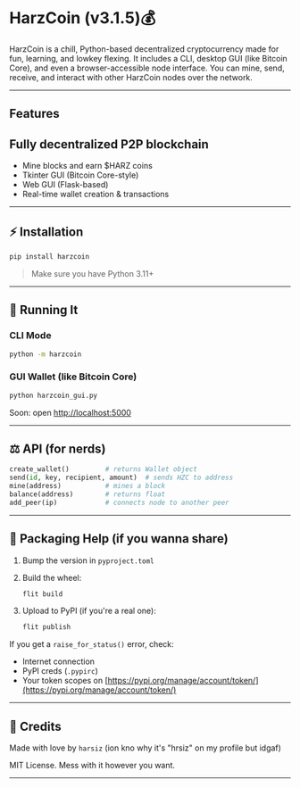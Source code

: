 # HarzCoin (v3.1.5)💰

HarzCoin is a chill, Python-based decentralized cryptocurrency made for fun, learning, and lowkey flexing. It includes a CLI, desktop GUI (like Bitcoin Core), and even a browser-accessible node interface. You can mine, send, receive, and interact with other HarzCoin nodes over the network.

---

## Features

## Fully decentralized P2P blockchain

* Mine blocks and earn $HARZ coins
* Tkinter GUI (Bitcoin Core-style)
* Web GUI (Flask-based)
* Real-time wallet creation & transactions

---

## ⚡ Installation

```bash
pip install harzcoin
```

> Make sure you have Python 3.11+

---

## 🚀 Running It

### CLI Mode

```bash
python -m harzcoin
```

### GUI Wallet (like Bitcoin Core)

```bash
python harzcoin_gui.py
```

Soon: open [http://localhost:5000](http://localhost:5000)

---

## ⚖️ API (for nerds)

```python
create_wallet()         # returns Wallet object
send(id, key, recipient, amount)  # sends HZC to address
mine(address)           # mines a block
balance(address)        # returns float
add_peer(ip)            # connects node to another peer
```

---

## 🧳 Packaging Help (if you wanna share)

1. Bump the version in `pyproject.toml`
2. Build the wheel:

   ```bash
   flit build
   ```
3. Upload to PyPI (if you're a real one):

   ```bash
   flit publish
   ```

If you get a `raise_for_status()` error, check:

* Internet connection
* PyPI creds (`.pypirc`)
* Your token scopes on [https://pypi.org/manage/account/token/](https://pypi.org/manage/account/token/)

---

## 🫡 Credits

Made with love by `harsiz` (ion kno why it's "hrsiz" on my profile but idgaf)

MIT License. Mess with it however you want.

---

